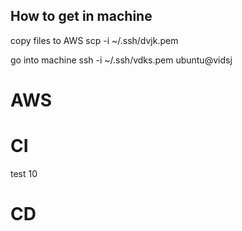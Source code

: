 ## How to get in machine

copy files to AWS
scp -i ~/.ssh/dvjk.pem

go into machine
ssh -i ~/.ssh/vdks.pem ubuntu@vidsj

# AWS

# CI
test 10

# CD
